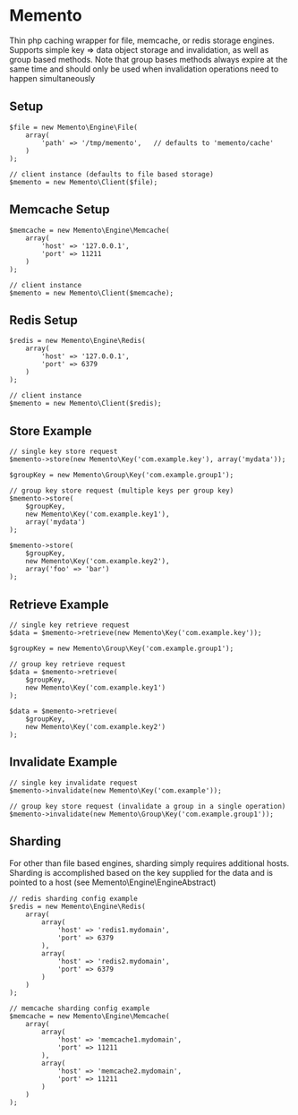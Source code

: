 Memento
=======

Thin php caching wrapper for file, memcache, or redis storage engines.  Supports simple key => data object storage and invalidation, as well as group based methods. Note that
group bases methods always expire at the same time and should only be used when invalidation operations need to happen simultaneously

## Setup


    $file = new Memento\Engine\File(
        array(
            'path' => '/tmp/memento',   // defaults to 'memento/cache'
        )
    );

    // client instance (defaults to file based storage)
    $memento = new Memento\Client($file);

## Memcache Setup

    $memcache = new Memento\Engine\Memcache(
        array(
            'host' => '127.0.0.1',
            'port' => 11211
        )
    );

    // client instance
    $memento = new Memento\Client($memcache);

## Redis Setup

    $redis = new Memento\Engine\Redis(
        array(
            'host' => '127.0.0.1',
            'port' => 6379
        )
    );

    // client instance
    $memento = new Memento\Client($redis);

## Store Example

    // single key store request
    $memento->store(new Memento\Key('com.example.key'), array('mydata'));

    $groupKey = new Memento\Group\Key('com.example.group1');

    // group key store request (multiple keys per group key)
    $memento->store(
        $groupKey,
        new Memento\Key('com.example.key1'),
        array('mydata')
    );

    $memento->store(
        $groupKey,
        new Memento\Key('com.example.key2'),
        array('foo' => 'bar')
    );

## Retrieve Example

    // single key retrieve request
    $data = $memento->retrieve(new Memento\Key('com.example.key'));

    $groupKey = new Memento\Group\Key('com.example.group1');

    // group key retrieve request
    $data = $memento->retrieve(
        $groupKey,
        new Memento\Key('com.example.key1')
    );

    $data = $memento->retrieve(
        $groupKey,
        new Memento\Key('com.example.key2')
    );

## Invalidate Example

    // single key invalidate request
    $memento->invalidate(new Memento\Key('com.example'));

    // group key store request (invalidate a group in a single operation)
    $memento->invalidate(new Memento\Group\Key('com.example.group1'));

## Sharding

For other than file based engines, sharding simply requires additional hosts.  Sharding is accomplished based on the key supplied for the data and is pointed to a host (see Memento\Engine\EngineAbstract)

    // redis sharding config example
    $redis = new Memento\Engine\Redis(
        array(
            array(
                'host' => 'redis1.mydomain',
                'port' => 6379
            ),
            array(
                'host' => 'redis2.mydomain',
                'port' => 6379
            )
        )
    );

    // memcache sharding config example
    $memcache = new Memento\Engine\Memcache(
        array(
            array(
                'host' => 'memcache1.mydomain',
                'port' => 11211
            ),
            array(
                'host' => 'memcache2.mydomain',
                'port' => 11211
            )
        )
    );
